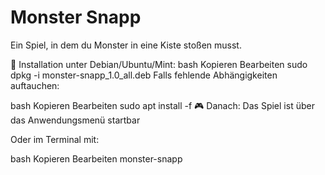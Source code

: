 # Monster Snapp
Ein Spiel, in dem du Monster in eine Kiste stoßen musst.



🧰 Installation unter Debian/Ubuntu/Mint:
bash
Kopieren
Bearbeiten
sudo dpkg -i monster-snapp_1.0_all.deb
Falls fehlende Abhängigkeiten auftauchen:

bash
Kopieren
Bearbeiten
sudo apt install -f
🎮 Danach:
Das Spiel ist über das Anwendungsmenü startbar

Oder im Terminal mit:

bash
Kopieren
Bearbeiten
monster-snapp
